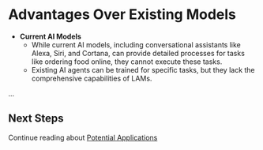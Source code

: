 # Advantages Over Existing Models

- **Current AI Models**
  - While current AI models, including conversational assistants like Alexa, Siri, and Cortana, can provide detailed processes for tasks like ordering food online, they cannot execute these tasks.
  - Existing AI agents can be trained for specific tasks, but they lack the comprehensive capabilities of LAMs.

...

## Next Steps

Continue reading about [Potential Applications](topic6.md)
